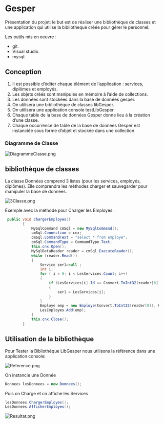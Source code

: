 # Gesper

Présentation du projet: le but est de réaliser une bibliothèque de classes et une application qui utilise la bibliotheque créée pour gérer le personnel.

Les outils mis en oeuvre :

* git.
* Visual studio.
* mysql.

## Conception ##
1. Il est possible d’éditer chaque élément de l’application : services, diplômes et employés.
2. Les objets créés sont manipulés en mémoire à l’aide de collections.
3. Les données sont stockées dans la base de données gesper.
4. On utilisera une bibliothèque de classes libGesper.
5. On utilisera une application console testLibGesper
6. Chaque table de la base de données Gesper donne lieu à la création d’une classe.
7. Chaque occurrence de table de la base de données Gesper est instanciée sous forme d’objet et stockée dans une collection.   

### Diagramme de Classe ###
![DiagrammeClasse.png](http://image.noelshack.com/fichiers/2019/13/6/1553959685-sans-titre.png)

## bibliothèque de classes ##

La classe Données comprend 3 listes (pour les services, employés, diplômes).
Elle comprendra les méthodes  charger  et sauvegarder  pour manipuler la base de données.

![3Classe.png](http://image.noelshack.com/fichiers/2019/13/7/1554026232-capture12.png)

Exemple avec la méthode pour Charger les Employes:
```cs
 public void chargerEmployes()
        {
            MySqlCommand cmSql = new MySqlCommand();
            cmSql.Connection = cnx;
            cmSql.CommandText = "select * from employe";
            cmSql.CommandType = CommandType.Text;
            this.cnx.Open();
            MySqlDataReader reader = cmSql.ExecuteReader();
            while (reader.Read())
            {
                Service ser1=null ;
                int i;
                for ( i = 0; i < LesServices.Count; i++)
                {
                    if (LesServices[i].Id == Convert.ToInt32(reader[6]))
                    {
                        ser1 = LesServices[i];
                    }
                }
                Employe emp = new Employe(Convert.ToInt32(reader[0]), Convert.ToString(reader[1]), Convert.ToString(reader[2]), Convert.ToString(reader[3]), Convert.ToByte(reader[4]), Convert.ToDecimal(reader[5]), ser1);
                LesEmployes.Add(emp);
            }
            this.cnx.Close();
        }
```
## Utilisation de la bibliothèque ##
Pour Tester la Bibliothèque LibGesper nous utilisons la référence dans une application console:

![Reference.png](http://image.noelshack.com/fichiers/2019/13/7/1554027127-capture684864.png)

On instancie une Donnée
```cs
Donnees lesDonnees = new Donnees();
```
Puis on Charge et on affiche les Services
```cs
lesDonnees.ChargerEmployes();
LesDonnees.AfficherEmployes();
```
![Resultat.png](http://image.noelshack.com/fichiers/2019/13/7/1554028202-capture658494.png)
